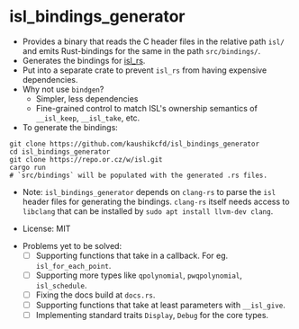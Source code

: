 # isl_bindings_generator

- Provides a binary that reads the C header files in the relative path `isl/` and emits Rust-bindings for the same in the path `src/bindings/`.
- Generates the bindings for [isl_rs](https://crates.io/crates/isl_rs).
- Put into a separate crate to prevent `isl_rs` from having expensive dependencies.
- Why not use `bindgen`?
  - Simpler, less dependencies
  - Fine-grained control to match ISL's ownership semantics of `__isl_keep`, `__isl_take`, etc.
- To generate the bindings:
```
git clone https://github.com/kaushikcfd/isl_bindings_generator
cd isl_bindings_generator
git clone https://repo.or.cz/w/isl.git
cargo run
# `src/bindings` will be populated with the generated .rs files.
```
  - Note: `isl_bindings_generator` depends on `clang-rs` to parse the `isl` header files for generating the bindings. `clang-rs` itself needs access to `libclang` that can be installed by `sudo apt install llvm-dev clang`.

- License: MIT
* Problems yet to be solved:
  - [ ] Supporting functions that take in a callback. For eg. `isl_for_each_point`.
  - [ ] Supporting more types like `qpolynomial`, `pwqpolynomial`, `isl_schedule`.
  - [ ] Fixing the docs build at `docs.rs`.
  - [ ] Supporting functions that take at least parameters with `__isl_give`.
  - [ ] Implementing standard traits `Display`, `Debug` for the core types.

